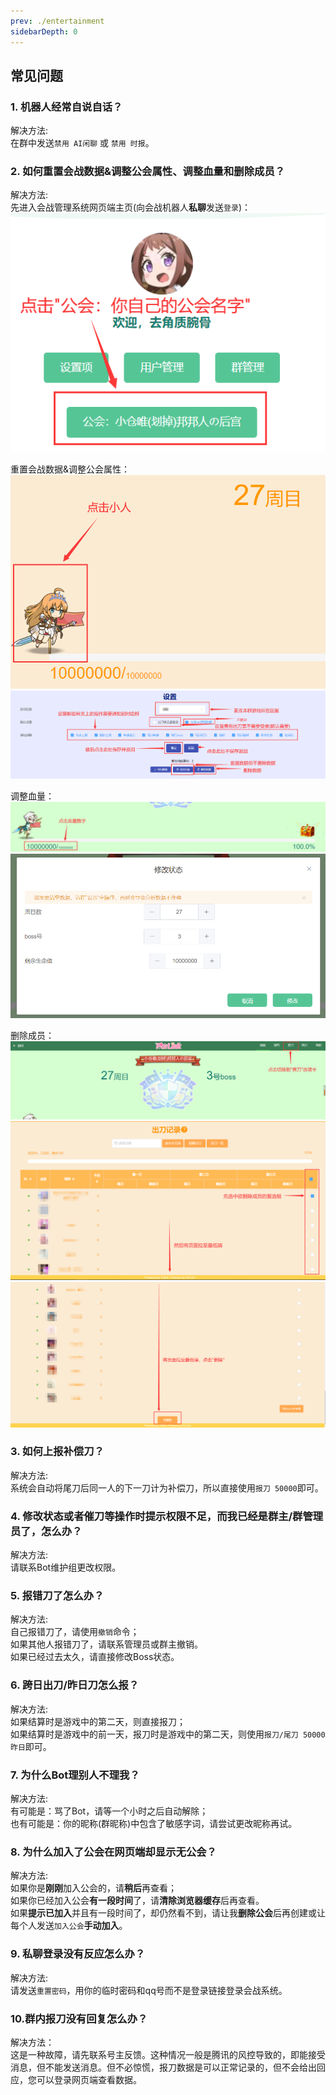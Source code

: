```yaml
---
prev: ./entertainment
sidebarDepth: 0
---
```

## 常见问题
### 1. <b>机器人经常自说自话？</b>  
   解决方法:   
   在群中发送`禁用 AI闲聊` 或 `禁用 时报`。

### 2. <b>如何重置会战数据&调整公会属性、调整血量和删除成员？</b>   
   解决方法:        
   先进入会战管理系统网页端主页(向会战机器人<b>私聊</b>发送`登录`)：  
   ![qa-3-1-1](../vuepress/../.vuepress/public/images/qa/qa-3-1-1.png)  

   重置会战数据&调整公会属性：  
   ![qa-3-1-2](../vuepress/../.vuepress/public/images/qa/qa-3-1-2.png)    
   ![qa-3-1-3](../vuepress/../.vuepress/public/images/qa/qa-3-1-3.png)   

   调整血量：  
   ![qa-3-2-1](../vuepress/../.vuepress/public/images/qa/qa-3-2-1.png)   
   ![qa-3-2-2](../vuepress/../.vuepress/public/images/qa/qa-3-2-2.png)   

   删除成员：  
   ![qa-3-3-1](../vuepress/../.vuepress/public/images/qa/qa-3-3-1.png)   
   ![qa-3-3-2](../vuepress/../.vuepress/public/images/qa/qa-3-3-2.png)   
   ![qa-3-3-3](../vuepress/../.vuepress/public/images/qa/qa-3-3-3.png)   

### 3. <b>如何上报补偿刀？</b>  
   解决方法:    
   系统会自动将尾刀后同一人的下一刀计为补偿刀，所以直接使用`报刀 50000`即可。

### 4. <b>修改状态或者催刀等操作时提示权限不足，而我已经是群主/群管理员了，怎么办？</b>    
   解决方法:  
   请联系Bot维护组更改权限。

### 5. <b>报错刀了怎么办？</b>  
   解决方法:    
   自己报错刀了，请使用`撤销`命令；  
   如果其他人报错刀了，请联系管理员或群主撤销。  
   如果已经过去太久，请直接修改Boss状态。

### 6. <b>跨日出刀/昨日刀怎么报？</b>  
   解决方法:    
   如果结算时是游戏中的第二天，则直接报刀；  
   如果结算时是游戏中的前一天，报刀时是游戏中的第二天，则使用`报刀/尾刀 50000 昨日`即可。

### 7. <b>为什么Bot理别人不理我？</b>  
   解决方法:    
   有可能是：骂了Bot，请等一个小时之后自动解除；  
   也有可能是：你的昵称(群昵称)中包含了敏感字词，请尝试更改昵称再试。

### 8. <b>为什么加入了公会在网页端却显示无公会？</b>  
   解决方法:    
   如果你是<B>刚刚</b>加入公会的，请<b>稍后</b>再查看；  
   如果你已经加入公会<b>有一段时间</b>了，请<b>清除浏览器缓存</b>后再查看。  
   如果<b>提示已加入</B>并且有一段时间了，却仍然看不到，请让我<b>删除公会</b>后再创建或让每个人发送`加入公会`<b>手动加入</B>。  

### 9. <b>私聊登录没有反应怎么办？</b>  
   解决方法:   
   请发送`重置密码`，用你的临时密码和qq号而不是登录链接登录会战系统。     

### 10.<b>群内报刀没有回复怎么办？</b> 
   解决方法：  
   这是一种故障，请先联系号主反馈。这种情况一般是腾讯的风控导致的，即能接受消息，但不能发送消息。但不必惊慌，报刀数据是可以正常记录的，但不会给出回应，您可以登录网页端查看数据。